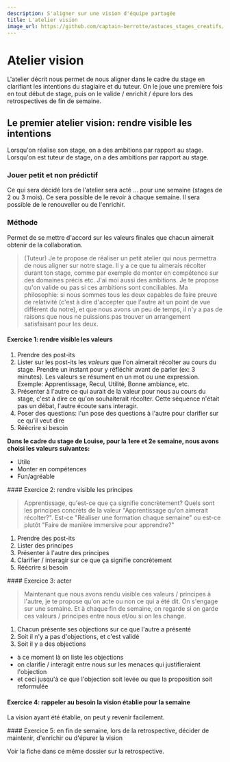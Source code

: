 ```yaml
---
description: S'aligner sur une vision d'équipe partagée
title: L'atelier vision
image_url: https://github.com/captain-berrotte/astuces_stages_creatifs/blob/master/media/alignement%20equipe.jpg?raw=true
---
```


# Atelier vision

L'atelier décrit nous permet de nous aligner dans le cadre du stage en clarifiant les intentions du stagiaire et du tuteur.
On le joue une première fois en tout début de stage, puis on le valide / enrichit / épure lors des retrospectives de fin de semaine. 

## Le premier atelier vision: rendre visible les intentions

Lorsqu'on réalise son stage, on a des ambitions par rapport au stage.
Lorsqu'on est tuteur de stage, on a des ambitions par rapport au stage.

### Jouer petit et non prédictif

Ce qui sera décidé lors de l'atelier sera acté ... pour une semaine (stages de 2 ou 3 mois). 
Ce sera possible de le revoir à chaque semaine. Il sera possible de le renouveller ou de l'enrichir. 

### Méthode 

Permet de se mettre d'accord sur les valeurs finales que chacun aimerait obtenir de la collaboration. 

> (Tuteur) Je te propose de réaliser un petit atelier qui nous permettra de nous aligner sur notre stage. Il y a ce que tu aimerais récolter durant ton stage, comme par exemple de monter en compétence sur des domaines précis etc. J'ai moi aussi des ambitions. Je te propose qu'on valide ou pas si ces ambitions sont conciliables. Ma philosophie: si nous sommes tous les deux capables de faire preuve de relativité (c'est à dire d'accepter que l'autre ait un point de vue différent du notre), et que nous avons un peu de temps, il n'y a pas de raisons que nous ne puissions pas trouver un arrangement satisfaisant pour les deux. 

#### Exercice 1: rendre visible les valeurs

1. Prendre des post-its
2. Lister sur les post-its les *valeurs* que l'on aimerait récolter au cours du stage. Prendre un instant pour y réfléchir avant de parler (ex: 3 minutes). Les valeurs se résument en un mot ou une expression. Exemple: Apprentissage, Recul, Utilité, Bonne ambiance, etc. 
3. Présenter à l'autre ce qui aurait de la valeur pour nous au cours du stage, c'est à dire ce qu'on souhaiterait récolter. Cette séquence n'était pas un débat, l'autre écoute sans interagir. 
4. Poser des questions: l'un pose des questions à l'autre pour clarifier sur ce qu'il veut dire
5. Réécrire si besoin

**Dans le cadre du stage de Louise, pour la 1ere et 2e semaine, nous avons choisi les valeurs suivantes:**

* Utile
* Monter en compétences
* Fun/agréable

#### Exercice 2: rendre visible les principes

> Apprentissage, qu'est-ce que ça signifie concrètement? Quels sont les principes concrèts de la valeur "Apprentissage qu'on aimerait récolter?". Est-ce "Réaliser une formation chaque semaine" ou est-ce plutôt "Faire de manière immersive pour apprendre?"

1. Prendre des post-its
2. Lister des principes
3. Présenter à l'autre des principes
4. Clarifier / interagir sur ce que ça signifie concrètement
5. Réécrire si besoin

#### Exercice 3: acter

> Maintenant que nous avons rendu visible ces valeurs / principes à l'autre, je te propose qu'on acte ou non ce qui a été dit. On s'engage sur une semaine. Et à chaque fin de semaine, on regarde si on garde ces valeurs / principes entre nous et/ou si on les change. 

1. Chacun présente ses objections sur ce que l'autre a présenté
2. Soit il n'y a pas d'objections, et c'est validé
3. Soit il y a des objections
 * à ce moment là on liste les objections
 * on clarifie / interagit entre nous sur les menaces qui justifieraient l'objection
 * et ceci jusqu'à ce que l'objection soit levée ou que la proposition soit reformulée
 
#### Exercice 4: rappeler au besoin la vision établie pour la semaine

La vision ayant été établie, on peut y revenir facilement.

#### Exercice 5: en fin de semaine, lors de la retrospective, décider de maintenir, d'enrichir ou d'épurer la vision

Voir la fiche dans ce même dossier sur la retrospective. 




